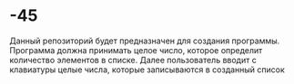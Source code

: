 # -45
Данный репозиторий будет предназначен для создания программы. Программа должна принимать целое число, которое определит количество элементов в списке. Далее пользователь вводит с клавиатуры целые числа, которые записываются в созданный список
